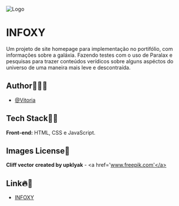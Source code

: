 ![Logo](./assets/images/planet_icon.ico)
# INFOXY


Um projeto de site homepage para implementação no portifólio, com informações sobre a galáxia. Fazendo testes com o uso de Paralax e pesquisas para trazer conteúdos verídicos sobre alguns aspéctos do universo de uma maneira mais leve e descontraída.


## Author🙋🏻‍♀️
- [@Vitoria](https://github.com/vitoriaGoncalves08)

     
## Tech Stack✍🏻
**Front-end:** HTML, CSS e JavaScript.
     
## Images License📸
**Cliff vector created by upklyak** - <a href='www.freepik.com'</a>

## Link🔥🌌
- [INFOXY](https://vitoriagoncalves08.github.io/InfoXy/)
